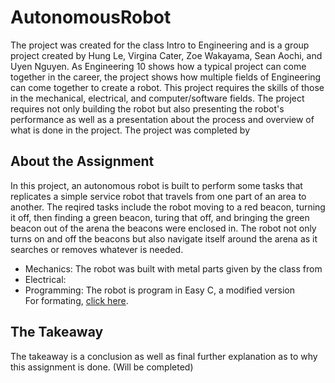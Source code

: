 # AutonomousRobot
 The project was created for the class Intro to Engineering and is a group project created by Hung Le, Virgina Cater, Zoe Wakayama, Sean Aochi, and Uyen Nguyen. As Engineering 10 shows how a typical project can come together in the career, the project shows how multiple fields of Engineering can come together to create a robot. This project requires the skills of those in the mechanical, electrical, and computer/software fields. The project requires not only building the robot but also presenting the robot's performance as well as a presentation about the process and overview of what is done in the project. The project was completed by 
## About the Assignment
In this project, an autonomous robot is built to perform some tasks that replicates a simple service robot that travels from one part of an area to another. The reqired tasks include the robot moving to a red beacon, turning it off, then finding a green beacon, turing that off, and bringing the green beacon out of the arena the beacons were enclosed in. The robot not only turns on and off the beacons but also navigate itself around the arena as it searches or removes whatever is needed. 
* Mechanics: The robot was built with metal parts given by the class from 
* Electrical:
* Programming: The robot is program in Easy C, a modified version    
For formating, [click here](https://help.github.com/articles/basic-writing-and-formatting-syntax/#links).
## The Takeaway
The takeaway is a conclusion as well as final further explanation as to why this assignment is done.  (Will be completed)

